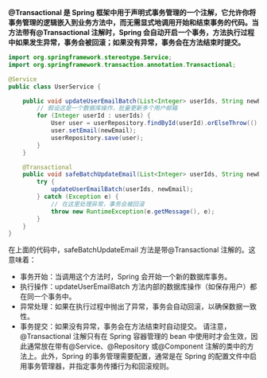 **@Transactional 是 Spring 框架中用于声明式事务管理的一个注解，它允许你将事务管理的逻辑嵌入到业务方法中，而无需显式地调用开始和结束事务的代码。当方法带有@Transactional 注解时，Spring 会自动开启一个事务，方法执行过程中如果发生异常，事务会被回滚；如果没有异常，事务会在方法结束时提交。**
```java
import org.springframework.stereotype.Service;
import org.springframework.transaction.annotation.Transactional;

@Service
public class UserService {

    public void updateUserEmailBatch(List<Integer> userIds, String newEmail) {
        // 假设这是一个数据库操作，批量更新多个用户邮箱
        for (Integer userId : userIds) {
            User user = userRepository.findById(userId).orElseThrow(() -> new NotFoundException("User not found"));
            user.setEmail(newEmail);
            userRepository.save(user);
        }
    }

    @Transactional
    public void safeBatchUpdateEmail(List<Integer> userIds, String newEmail) {
        try {
            updateUserEmailBatch(userIds, newEmail);
        } catch (Exception e) {
            // 在这里处理异常，事务会被回滚
            throw new RuntimeException(e.getMessage(), e);
        }
    }
}

```
在上面的代码中，safeBatchUpdateEmail 方法是带@Transactional 注解的。这意味着：
- 事务开始：当调用这个方法时，Spring 会开始一个新的数据库事务。
- 执行操作：updateUserEmailBatch 方法内部的数据库操作（如保存用户）都在同一个事务中。
- 异常处理：如果在执行过程中抛出了异常，事务会自动回滚，以确保数据一致性。
- 事务提交：如果没有异常，事务会在方法结束时自动提交。
请注意，@Transactional 注解只有在 Spring 容器管理的 bean 中使用时才会生效，因此通常放在带有@Service、@Repository 或@Component 注解的类中的方法上。此外，Spring 的事务管理需要配置，通常是在 Spring 的配置文件中启用事务管理器，并指定事务传播行为和回滚规则。
